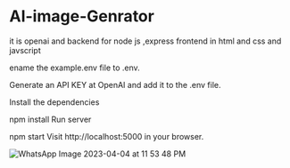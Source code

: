 # AI-image-Genrator
it is openai and backend for node js ,express frontend in html and css and javscript


ename the example.env file to .env.

Generate an API KEY at OpenAI and add it to the .env file.

Install the dependencies

npm install
Run server

npm start
Visit http://localhost:5000 in your browser.

![WhatsApp Image 2023-04-04 at 11 53 48 PM](https://user-images.githubusercontent.com/113953006/229885501-f59c2a70-df11-4136-981a-4772a015451d.jpeg)

